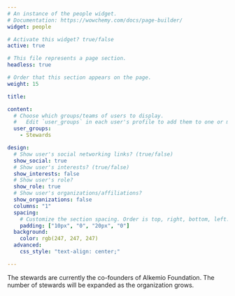 ```yaml
---
# An instance of the people widget.
# Documentation: https://wowchemy.com/docs/page-builder/
widget: people

# Activate this widget? true/false
active: true

# This file represents a page section.
headless: true

# Order that this section appears on the page.
weight: 15

title: 

content:
  # Choose which groups/teams of users to display.
  #   Edit `user_groups` in each user's profile to add them to one or more of these groups.
  user_groups:
    - Stewards

design:
  # Show user's social networking links? (true/false)
  show_social: true
  # Show user's interests? (true/false)
  show_interests: false
  # Show user's role?
  show_role: true
  # Show user's organizations/affiliations?
  show_organizations: false
  columns: "1"
  spacing:
    # Customize the section spacing. Order is top, right, bottom, left.
    padding: ["10px", "0", "20px", "0"]
  background:
    color: rgb(247, 247, 247)
  advanced:
    css_style: "text-align: center;"

---
```

The stewards are currently the co-founders of Alkemio Foundation. The number of stewards will be expanded as the organization grows.

<br/>